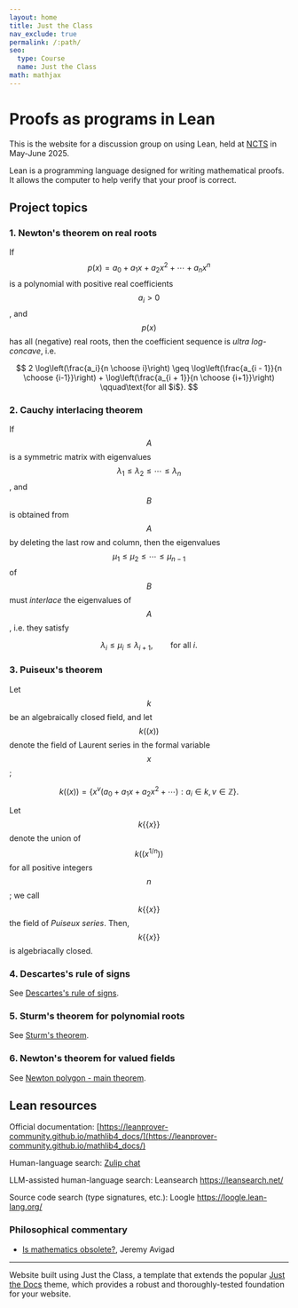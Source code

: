 ```yaml
---
layout: home
title: Just the Class
nav_exclude: true
permalink: /:path/
seo:
  type: Course
  name: Just the Class
math: mathjax
---
```


# Proofs as programs in Lean

This is the website for a discussion group on using Lean, held at [NCTS](https://ncts.ntu.edu.tw/) in May-June 2025.

Lean is a programming language designed for writing mathematical proofs.
It allows the computer to help verify that your proof is correct.





## Project topics

### 1. Newton's theorem on real roots

If $$p(x) = a_0 + a_1 x + a_2 x^2 + \cdots + a_n x^n$$ is a polynomial with positive real coefficients $$a_i > 0$$, and $$p(x)$$ has all (negative) real roots, then the coefficient sequence is *ultra log-concave*, i.e.

$$
2 \log\left(\frac{a_i}{n \choose i}\right) \geq \log\left(\frac{a_{i - 1}}{n \choose {i-1}}\right) + \log\left(\frac{a_{i + 1}}{n \choose {i+1}}\right) \qquad\text{for all $i$}.
$$


### 2. Cauchy interlacing theorem

If $$A$$ is a symmetric matrix with eigenvalues $$\lambda_1 \leq \lambda_2 \leq \cdots \leq \lambda_n$$,
and $$B$$ is obtained from $$A$$ by deleting the last row and column,
then the eigenvalues $$\mu_1 \leq \mu_2 \leq \cdots \leq \mu_{n - 1}$$ of $$B$$ must *interlace* the eigenvalues of $$A$$, i.e. they satisfy

$$
\lambda_i \leq \mu_i \leq \lambda_{i + 1}, \qquad\text{for all $i$}.
$$

### 3. Puiseux's theorem

Let $$k$$ be an algebraically closed field, and let $$k((x))$$ denote the field of Laurent series in the formal variable $$x$$;

$$
k((x)) = \left\{ x^v(a_0 + a_1 x + a_2 x^2 + \cdots) : a_i \in k,\, v \in \mathbb Z \right\}.
$$

Let $$k\{\{x\}\}$$ denote the union of $$k((x^{1/n}))$$ for all positive integers $$n$$; we call $$k\{\{x\}\}$$ the field of *Puiseux series*.
Then, $$k\{\{x\}\}$$ is algebriacally closed.


### 4. Descartes's rule of signs

See [Descartes's rule of signs](https://en.wikipedia.org/wiki/Descartes%27_rule_of_signs).

### 5. Sturm's theorem for polynomial roots

See [Sturm's theorem](https://en.wikipedia.org/wiki/Sturm%27s_theorem).

### 6. Newton's theorem for valued fields

See [Newton polygon - main theorem](https://en.wikipedia.org/wiki/Newton_polygon#Main_theorem).


## Lean resources

Official documentation: [https://leanprover-community.github.io/mathlib4_docs/](https://leanprover-community.github.io/mathlib4_docs/)



Human-language search:
[Zulip chat](https://leanprover.zulipchat.com/)

LLM-assisted human-language search:
Leansearch https://leansearch.net/

Source code search (type signatures, etc.): 
Loogle https://loogle.lean-lang.org/


### Philosophical commentary

- [Is mathematics obsolete?](https://www.andrew.cmu.edu/user/avigad/Talks/obsolete.pdf), Jeremy Avigad

----

Website built using
Just the Class, a template that extends the popular [Just the Docs](https://github.com/just-the-docs/just-the-docs) theme, which provides a robust and thoroughly-tested foundation for your website.

